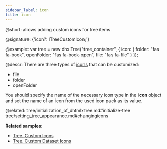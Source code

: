 ```yaml
---
sidebar_label: icon
title: icon
---          
```


@short: allows adding custom icons for tree items

@signature: {'icon?: ITreeCustomIcon;'}

@example: 
var tree = new dhx.Tree("tree_container", {
	icon: {
		folder: "fas fa-book",
		openFolder: "fas fa-book-open",
		file: "fas fa-file"
	}
});


@descr: 
There are three types of [icons](tree/setting_tree_appearance.md#changingicons) that can be customized:

- file
- folder
- openFolder

You should specify the name of the necessary icon type in the **icon** object and set the name of an icon from the used icon pack as its value.

@related: tree/initialization_of_dhtmlxtree.md#initialize-tree
tree/setting_tree_appearance.md#changingicons

**Related samples**:
- [Tree. Custom Icons](https://snippet.dhtmlx.com/lpsgn3j7)
- [Tree. Custom Dataset Icons](https://snippet.dhtmlx.com/h7mlx21q)
